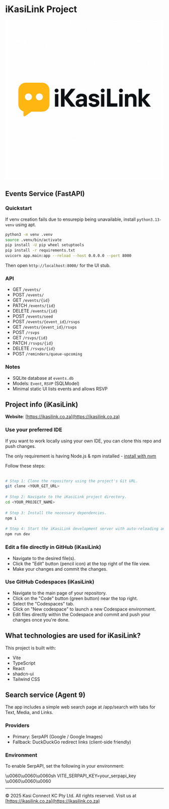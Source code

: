 
# iKasiLink Project

![iKasiLink Logo](ikasilink.logo.png.png)

## Events Service (FastAPI)

### Quickstart

If venv creation fails due to ensurepip being unavailable, install `python3.13-venv` using apt.

```bash
python3 -m venv .venv
source .venv/bin/activate
pip install -U pip wheel setuptools
pip install -r requirements.txt
uvicorn app.main:app --reload --host 0.0.0.0 --port 8000
```

Then open `http://localhost:8000/` for the UI stub.

### API

- GET `/events/`
- POST `/events/`
- GET `/events/{id}`
- PATCH `/events/{id}`
- DELETE `/events/{id}`
- POST `/events/seed`
- POST `/events/{event_id}/rsvps`
- GET `/events/{event_id}/rsvps`
- POST `/rsvps`
- GET `/rsvps/{id}`
- PATCH `/rsvps/{id}`
- DELETE `/rsvps/{id}`
- POST `/reminders/queue-upcoming`

### Notes

- SQLite database at `events.db`
- Models: `Event`, `RSVP` (SQLModel)
- Minimal static UI lists events and allows RSVP




## Project info (iKasiLink)


**Website**: [https://ikasilink.co.za](https://ikasilink.co.za)


### Use your preferred IDE

If you want to work locally using your own IDE, you can clone this repo and push changes.

The only requirement is having Node.js & npm installed - [install with nvm](https://github.com/nvm-sh/nvm#installing-and-updating)

Follow these steps:

```sh

# Step 1: Clone the repository using the project's Git URL.
git clone <YOUR_GIT_URL>

# Step 2: Navigate to the iKasiLink project directory.
cd <YOUR_PROJECT_NAME>

# Step 3: Install the necessary dependencies.
npm i

# Step 4: Start the iKasiLink development server with auto-reloading and an instant preview.
npm run dev
```



### Edit a file directly in GitHub (iKasiLink)

- Navigate to the desired file(s).
- Click the "Edit" button (pencil icon) at the top right of the file view.
- Make your changes and commit the changes.



### Use GitHub Codespaces (iKasiLink)

- Navigate to the main page of your repository.
- Click on the "Code" button (green button) near the top right.
- Select the "Codespaces" tab.
- Click on "New codespace" to launch a new Codespace environment.
- Edit files directly within the Codespace and commit and push your changes once you're done.


## What technologies are used for iKasiLink?

This project is built with:

- Vite
- TypeScript
- React
- shadcn-ui
- Tailwind CSS


## Search service (Agent 9)

The app includes a simple web search page at \/app\/search with tabs for Text, Media, and Links.

### Providers

- Primary: SerpAPI (Google \/ Google Images)
- Fallback: DuckDuckGo redirect links (client-side friendly)

### Environment

To enable SerpAPI, set the following in your environment:

\u0060\u0060\u0060sh
VITE_SERPAPI_KEY=your_serpapi_key
\u0060\u0060\u0060


---

© 2025 Kasi Connect KC Pty Ltd. All rights reserved. Visit us at [https://ikasilink.co.za](https://ikasilink.co.za)
